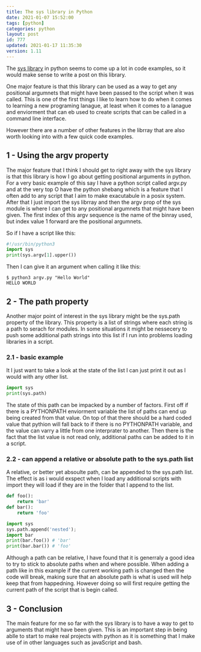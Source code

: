 ```yaml
---
title: The sys library in Python
date: 2021-01-07 15:52:00
tags: [python]
categories: python
layout: post
id: 777
updated: 2021-01-17 11:35:30
version: 1.11
---
```


The [sys library](https://docs.python.org/3.7/library/sys.html) in python seems to come up a lot in code examples, so it would make sense to write a post on this library. 

One major feature is that this library can be used as a way to get any positional argumnets that might have been passed to the script when it was called. This is one of the first things I like to learn how to do when it comes to learning a new programing lanague, at least when it comes to a lanague and enviorment that can eb used to create scripts that can be called in a command line interface.

However there are a number of other features in the librray that are also worth looking into with a few quick code examples.

<!-- more -->

## 1 - Using the argv property

The major feature that I think I should get to right away with the sys library is that this library is how I go about getting positional arguments in python. For a very basic example of this say I have a python script called argv.py and at the very top O have the python shebang which is a feature that I often add to any script that I aim to make exacutabule in a posix system. After that I just import the sys librray and then the argv prop of the sys module is where I can get to any positional argumnets that might have been given. The first index of this argv sequence is the name of the binray used, but index value 1 forward are the positional argumnets.

So if I have a script like this:

```python
#!/usr/bin/python3
import sys
print(sys.argv[1].upper())
```

Then I can give it an argument when calling it like this:

```
$ python3 argv.py "Hello World"
HELLO WORLD
```

## 2 - The path property

Another major point of interest in the sys library might be the sys.path property of the library. This property is a list of strings where each string is a path to serach for modules. In some situations it might be nessecery to push some additional path strings into this list if I run into problems loading libraries in a script.

### 2.1 - basic example

It I just want to take a look at the state of the list I can just print it out as I would with any other list.

```python
import sys
print(sys.path)
```

The state of this path can be impacked by a number of factors. First off if there is a PYTHONPATH enviorment variable the list of paths can end up being created from that value. On top of that there should be a hard coded value that pythion will fall back to if there is no PYTHONPATH variable, and the value can varry a little from one interprater to another. Then there is the fact that the list value is not read only, additional paths can be added to it in a script.

### 2.2 - can append a relative or absolute path to the sys.path list

A relative, or better yet absoulte path, can be appended to the sys.path list. The effect is as i would exspect when I load any additional scripts with import they will load if they are in the folder that I append to the list.

```python
def foo():
    return 'bar'
def bar():
    return 'foo'
```

```python
import sys
sys.path.append('nested');
import bar
print(bar.foo()) # 'bar'
print(bar.bar()) # 'foo'
```

Although a path can be relative, I have found that it is generraly a good idea to try to stick to absolute paths when and where possible. When adding a path like in this example if the current working path is changed then the code will break, making sure that an absolute path is what is used will help keep that from happedning. However doing so will first require getting the current path of the script that is begin called.

## 3 - Conclusion

The main feature for me so far with the sys library is to have a way to get to arguments that might have been given. This is an important step in being ablle to start to make real projects with python as it is something that I make use of in other languages such as javaScript and bash.
